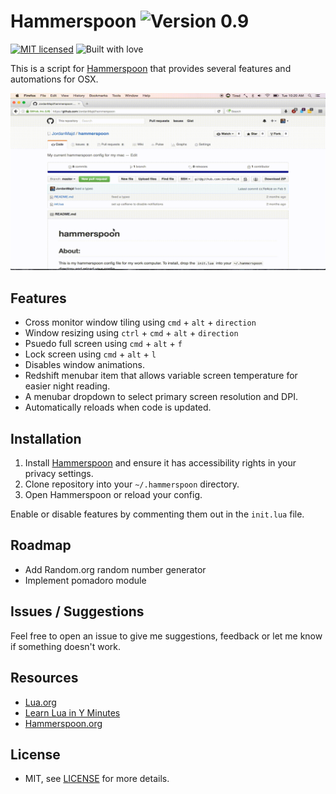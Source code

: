 # Hammerspoon ![Version 0.9](https://img.shields.io/badge/Version-0.9-green.svg)

[![MIT licensed](https://img.shields.io/badge/license-MIT-blue.svg)](/LICENSE)
![Built with love](https://img.shields.io/badge/built%20with-%E2%9D%A4-FF8080.svg)

This is a script for [Hammerspoon](https://github.com/Hammerspoon/hammerspoon) that provides several features and automations for OSX.

![Image of window management](/assets/example.gif)

## Features

 - Cross monitor window tiling using `cmd` + `alt` + `direction`
 - Window resizing using `ctrl` + `cmd` + `alt` + `direction`
 - Psuedo full screen using `cmd` + `alt` + `f`
 - Lock screen using `cmd` + `alt` + `l`
 - Disables window animations.
 - Redshift menubar item that allows variable screen temperature for easier night reading.
 - A menubar dropdown to select primary screen resolution and DPI.
 - Automatically reloads when code is updated.

## Installation

1. Install [Hammerspoon](https://github.com/Hammerspoon/hammerspoon) and ensure it has accessibility rights in your privacy settings.
1. Clone repository into your `~/.hammerspoon` directory.
1. Open Hammerspoon or reload your config.

Enable or disable features by commenting them out in the `init.lua` file.

## Roadmap

- Add Random.org random number generator
- Implement pomadoro module

## Issues / Suggestions

Feel free to open an issue to give me suggestions, feedback or let me know if something doesn't work.

## Resources

- [Lua.org](http://www.lua.org/)
- [Learn Lua in Y Minutes](https://learnxinyminutes.com/docs/lua/)
- [Hammerspoon.org](http://www.hammerspoon.org/)

## License

- MIT, see [LICENSE](/LICENSE) for more details.

